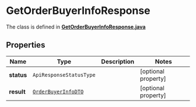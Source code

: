

# GetOrderBuyerInfoResponse

The class is defined in **[GetOrderBuyerInfoResponse.java](../../src/main/java/org/openapitools/model/GetOrderBuyerInfoResponse.java)**

## Properties

Name | Type | Description | Notes
------------ | ------------- | ------------- | -------------
**status** | `ApiResponseStatusType` |  |  [optional property]
**result** | [`OrderBuyerInfoDTO`](OrderBuyerInfoDTO.md) |  |  [optional property]




